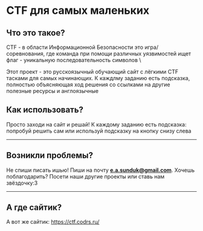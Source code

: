 # CTF для самых маленьких #

## Что это такое? ##
CTF - в области Информационной Безопасности это игра/соревнования, где команда при помощи различных уязвимостей ищет флаг - уникальную последовательность символов \

Этот проект - это русскоязычный обучающий сайт с лёгкими CTF тасками для самых начинающих. К каждлму заданию есть подсказка, полностью объясняющая ход решения со ссылками на другие полезные ресурсы и англоязычные
## Как использовать? ##
Просто заходи на сайт и решай! К каждому заданию есть подсказка: попробуй решить сам или используй подсказку на кнопку снизу слева

----------

## Возникли проблемы? ##
Не спиши писать ишью! Пиши на почту **e.a.sunduk@gmail.com**. Хочешь поблагодарить? Посети наши другие проекты или ставь нам звёздочку:3

---------

## А где сайтик? ##
А вот же сайтик:
https://ctf.codrs.ru/